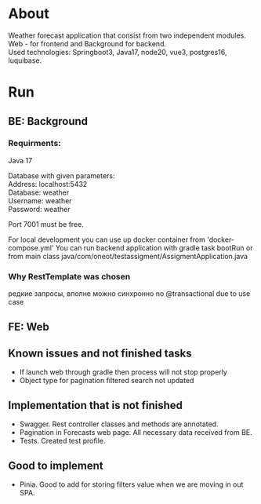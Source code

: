 # About  
  
 Weather forecast application that consist from two independent modules. Web - for frontend and Background for backend.  
 Used technologies: Springboot3, Java17, node20, vue3, postgres16, luquibase.

# Run  
## BE: Background
### Requirments:
Java 17

Database with given parameters:  
Address: localhost:5432  
Database: weather  
Username: weather   
Password: weather

Port 7001 must be free.  

For local development you can use up docker container from 'docker-compose.yml'
You can run backend application with gradle task bootRun or from main class java/com/oneot/testassigment/AssigmentApplication.java
### Why RestTemplate was chosen  
редкие запросы, вполне можно синхронно
no @transactional due to use case  

## FE: Web  


## Known issues and not finished tasks
- If launch web through gradle then process will not stop properly
- Object type for pagination filtered search not updated


## Implementation that is not finished
- Swagger. Rest controller classes and methods are annotated.
- Pagination in Forecasts web page. All necessary data received from BE.
- Tests. Created test profile.

## Good to implement
- Pinia. Good to add for storing filters value when we are moving in out SPA.